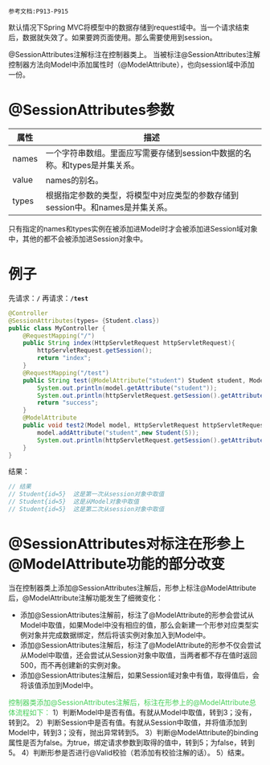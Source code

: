 	参考文档:P913-P915

默认情况下Spring MVC将模型中的数据存储到request域中。当一个请求结束后，数据就失效了。如果要跨页面使用。那么需要使用到session。

@SessionAttributes注解标注在控制器类上。
当被标注@SessionAttributes注解控制器方法向Model中添加属性时（@ModelAttribute），也向session域中添加一份。

# @SessionAttributes参数

| 属性  | 描述                                                      |
| ----- | --------------------------------------------------------- |
| names | 一个字符串数组。里面应写需要存储到session中数据的名称。和types是并集关系。   |
| value| names的别名。 |
| types |  根据指定参数的类型，将模型中对应类型的参数存储到session中。和names是并集关系。  |

只有指定的names和types实例在被添加进Model时才会被添加进Session域对象中，其他的都不会被添加进Session对象中。

# 例子

先请求：**`/`**
再请求：**`/test`**
```java
@Controller  
@SessionAttributes(types= {Student.class})
public class MyController {
	@RequestMapping("/")  
	public String index(HttpServletRequest httpServletRequest){  
	    httpServletRequest.getSession();  
	    return "index";  
	}
	@RequestMapping("/test")  
	public String test(@ModelAttribute("student") Student student, Model model, HttpServletRequest httpServletRequest){  
	    System.out.println(model.getAttribute("student"));  
	    System.out.println(httpServletRequest.getSession().getAttribute("student"));  
	    return "success";  
	}  
	@ModelAttribute  
	public void test2(Model model, HttpServletRequest httpServletRequest){  
	    model.addAttribute("student",new Student(5));  
	    System.out.println(httpServletRequest.getSession().getAttribute("student"));  
	}
}
```
结果：
```java
// 结果
// Student{id=5}  这是第一次从session对象中取值
// Student{id=5}  这是从Model对象中取值
// Student{id=5}  这是第二次从session对象中取值
```

# @SessionAttributes对标注在形参上@ModelAttribute功能的部分改变

当在控制器类上添加@SessionAttributes注解后，形参上标注@ModelAttribute后，@ModelAttribute注解功能发生了细微变化：
- 添加@SessionAttributes注解前，标注了@ModelAttribute的形参会尝试从Model中取值，如果Model中没有相应的值，那么会新建一个形参对应类型实例对象并完成数据绑定，然后将该实例对象加入到Model中。
- 添加@SessionAttributes注解后，标注了@ModelAttribute的形参不仅会尝试从Model中取值，还会尝试从Session对象中取值，当两者都不存在值时返回500，而不再创建新的实例对象。
- 添加@SessionAttributes注解后，如果Session域对象中有值，取得值后，会将该值添加到Model中。

<font color=44cf57>控制器类添加@SessionAttributes注解后，标注在形参上的@ModelAttribute总体流程如下：</font>
1）判断Model中是否有值。有就从Model中取值，转到3；没有，转到2。
2）判断Session中是否有值。有就从Session中取值，并将值添加到Model中，转到3；没有，抛出异常转到5。
3）判断@ModelAttribute的binding属性是否为false。为true，绑定请求参数到取得的值中，转到5；为false，转到5。
4）判断形参是否进行@Valid校验（若添加有校验注解的话）。
5）结束。